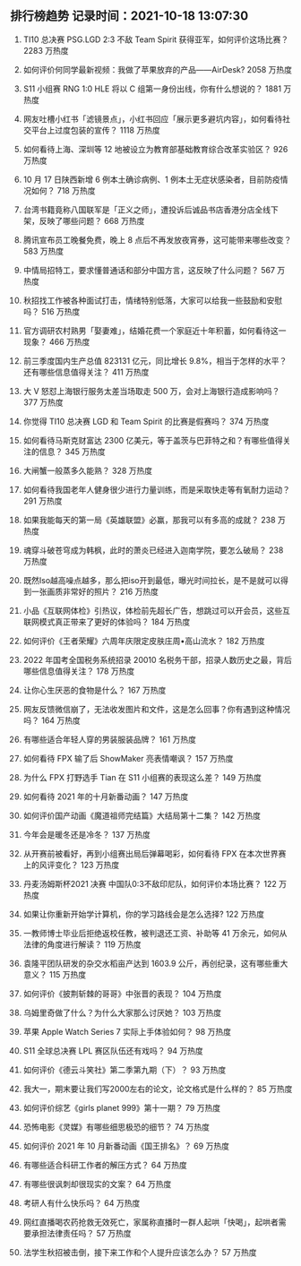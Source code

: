 
## 排行榜趋势 记录时间：2021-10-18 13:07:30
  
  1. TI10 总决赛 PSG.LGD 2:3 不敌 Team Spirit 获得亚军，如何评价这场比赛？ 2283 万热度
    
  2. 如何评价何同学最新视频：我做了苹果放弃的产品——AirDesk? 2058 万热度
    
  3. S11 小组赛 RNG 1:0 HLE 将以 C 组第一身份出线，你有什么想说的？ 1881 万热度
    
  4. 网友吐槽小红书「滤镜景点」，小红书回应「展示更多避坑内容」，如何看待社交平台上过度包装的宣传？ 1118 万热度
    
  5. 如何看待上海、深圳等 12 地被设立为教育部基础教育综合改革实验区？ 926 万热度
    
  6. 10 月 17 日陕西新增 6 例本土确诊病例、1 例本土无症状感染者，目前防疫情况如何？ 718 万热度
    
  7. 台湾书籍竟称八国联军是「正义之师」，遭投诉后诚品书店香港分店全线下架，反映了哪些问题？ 668 万热度
    
  8. 腾讯宣布员工晚餐免费，晚上 8 点后不再发放夜宵券，这可能带来哪些改变？ 583 万热度
    
  9. 中情局招特工，要求懂普通话和部分中国方言，这反映了什么问题？ 567 万热度
    
  10. 秋招找工作被各种面试打击，情绪特别低落，大家可以给我一些鼓励和安慰吗？ 516 万热度
    
  11. 官方调研农村熟男「娶妻难」，结婚花费一个家庭近十年积蓄，如何看待这一现象？ 466 万热度
    
  12. 前三季度国内生产总值 823131 亿元，同比增长 9.8%，相当于怎样的水平？还有哪些信息值得关注？ 411 万热度
    
  13. 大 V 怒怼上海银行服务太差当场取走 500 万，会对上海银行造成影响吗？ 377 万热度
    
  14. 你觉得 TI10 总决赛 LGD 和 Team Spirit 的比赛是假赛吗？ 374 万热度
    
  15. 如何看待马斯克财富达 2300 亿美元，等于盖茨与巴菲特之和？有哪些值得关注的信息？ 345 万热度
    
  16. 大闸蟹一般蒸多久能熟？ 328 万热度
    
  17. 如何看待我国老年人健身很少进行力量训练，而是采取快走等有氧耐力运动？ 291 万热度
    
  18. 如果我能每天的第一局《英雄联盟》必赢，那我可以有多高的成就？ 238 万热度
    
  19. 魂穿斗破苍穹成为韩枫，此时的萧炎已经进入迦南学院，要怎么破局？ 238 万热度
    
  20. 既然Iso越高噪点越多，那么把iso开到最低，曝光时间拉长，是不是就可以得到一张画质非常好的照片？ 216 万热度
    
  21. 小品《互联网体检》引热议，体检前先超长广告，想跳过可以开会员，这些互联网模式真正带来了更好的体验吗？ 184 万热度
    
  22. 如何评价《王者荣耀》六周年庆限定皮肤庄周•高山流水？ 182 万热度
    
  23. 2022 年国考全国税务系统招录 20010 名税务干部，招录人数历史之最，背后哪些信息值得关注？ 178 万热度
    
  24. 让你心生厌恶的食物是什么？ 167 万热度
    
  25. 网友反馈微信崩了，无法收发图片和文件，这是怎么回事？你有遇到这种情况吗？ 164 万热度
    
  26. 有哪些适合年轻人穿的男装服装品牌？ 161 万热度
    
  27. 如何看待 FPX 输了后 ShowMaker 亮表情嘲讽？ 157 万热度
    
  28. 为什么 FPX 打野选手 Tian 在 S11 小组赛的表现这么差？ 149 万热度
    
  29. 如何看待 2021 年的十月新番动画？ 147 万热度
    
  30. 如何评价国产动画《魔道祖师完结篇》大结局第十二集？ 142 万热度
    
  31. 今年会是暖冬还是冷冬？ 137 万热度
    
  32. 从开赛前被看好，再到小组赛出局后弹幕喝彩，如何看待 FPX 在本次世界赛上的风评变化？ 123 万热度
    
  33. 丹麦汤姆斯杯2021 决赛 中国队0:3不敌印尼队，如何评价本场比赛？ 122 万热度
    
  34. 如果让你重新开始学计算机，你的学习路线会是怎么选择? 122 万热度
    
  35. 一教师博士毕业后拒绝返校任教，被判退还工资、补助等 41 万余元，如何从法律的角度进行解读？ 119 万热度
    
  36. 袁隆平团队研发的杂交水稻亩产达到 1603.9 公斤，再创纪录，这有哪些重大意义？ 115 万热度
    
  37. 如何评价《披荆斩棘的哥哥》中张晋的表现？ 104 万热度
    
  38. 乌姆里奇做了什么？为什么大家那么讨厌她？ 103 万热度
    
  39. 苹果 Apple Watch Series 7 实际上手体验如何？ 98 万热度
    
  40. S11 全球总决赛 LPL 赛区队伍还有戏吗？ 94 万热度
    
  41. 如何评价《德云斗笑社》第二季第九期（下）？ 93 万热度
    
  42. 我大一，期末要让我们写2000左右的论文，论文格式是什么样的？ 85 万热度
    
  43. 如何评价综艺《girls planet 999》第十一期？ 79 万热度
    
  44. 恐怖电影《灵媒》有哪些细思极恐的细节？ 74 万热度
    
  45. 如何评价 2021 年 10 月新番动画《国王排名》？ 69 万热度
    
  46. 有哪些适合科研工作者的解压方式？ 64 万热度
    
  47. 有哪些很讽刺却很现实的文案？ 64 万热度
    
  48. 考研人有什么快乐吗？ 64 万热度
    
  49. 网红直播喝农药抢救无效死亡，家属称直播时一群人起哄「快喝」，起哄者需要承担法律责任吗？ 57 万热度
    
  50. 法学生秋招被击倒，接下来工作和个人提升应该怎么办？ 57 万热度
    